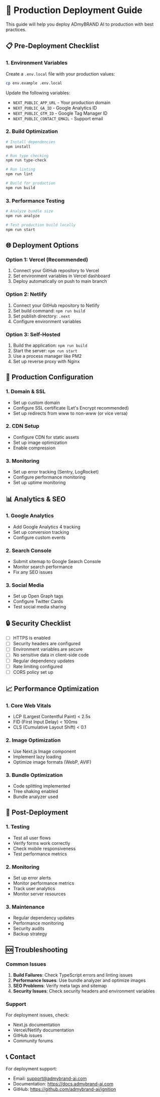 # 🚀 Production Deployment Guide

This guide will help you deploy ADmyBRAND AI to production with best practices.

## 📋 Pre-Deployment Checklist

### 1. Environment Variables

Create a `.env.local` file with your production values:

```bash
cp env.example .env.local
```

Update the following variables:

- `NEXT_PUBLIC_APP_URL` - Your production domain
- `NEXT_PUBLIC_GA_ID` - Google Analytics ID
- `NEXT_PUBLIC_GTM_ID` - Google Tag Manager ID
- `NEXT_PUBLIC_CONTACT_EMAIL` - Support email

### 2. Build Optimization

```bash
# Install dependencies
npm install

# Run type checking
npm run type-check

# Run linting
npm run lint

# Build for production
npm run build
```

### 3. Performance Testing

```bash
# Analyze bundle size
npm run analyze

# Test production build locally
npm run start
```

## 🌐 Deployment Options

### Option 1: Vercel (Recommended)

1. Connect your GitHub repository to Vercel
2. Set environment variables in Vercel dashboard
3. Deploy automatically on push to main branch

### Option 2: Netlify

1. Connect your GitHub repository to Netlify
2. Set build command: `npm run build`
3. Set publish directory: `.next`
4. Configure environment variables

### Option 3: Self-Hosted

1. Build the application: `npm run build`
2. Start the server: `npm run start`
3. Use a process manager like PM2
4. Set up reverse proxy with Nginx

## 🔧 Production Configuration

### 1. Domain & SSL

- Set up custom domain
- Configure SSL certificate (Let's Encrypt recommended)
- Set up redirects from www to non-www (or vice versa)

### 2. CDN Setup

- Configure CDN for static assets
- Set up image optimization
- Enable compression

### 3. Monitoring

- Set up error tracking (Sentry, LogRocket)
- Configure performance monitoring
- Set up uptime monitoring

## 📊 Analytics & SEO

### 1. Google Analytics

- Add Google Analytics 4 tracking
- Set up conversion tracking
- Configure custom events

### 2. Search Console

- Submit sitemap to Google Search Console
- Monitor search performance
- Fix any SEO issues

### 3. Social Media

- Set up Open Graph tags
- Configure Twitter Cards
- Test social media sharing

## 🔒 Security Checklist

- [ ] HTTPS is enabled
- [ ] Security headers are configured
- [ ] Environment variables are secure
- [ ] No sensitive data in client-side code
- [ ] Regular dependency updates
- [ ] Rate limiting configured
- [ ] CORS policy set up

## 📈 Performance Optimization

### 1. Core Web Vitals

- LCP (Largest Contentful Paint) < 2.5s
- FID (First Input Delay) < 100ms
- CLS (Cumulative Layout Shift) < 0.1

### 2. Image Optimization

- Use Next.js Image component
- Implement lazy loading
- Optimize image formats (WebP, AVIF)

### 3. Bundle Optimization

- Code splitting implemented
- Tree shaking enabled
- Bundle analyzer used

## 🚨 Post-Deployment

### 1. Testing

- Test all user flows
- Verify forms work correctly
- Check mobile responsiveness
- Test performance metrics

### 2. Monitoring

- Set up error alerts
- Monitor performance metrics
- Track user analytics
- Monitor server resources

### 3. Maintenance

- Regular dependency updates
- Performance monitoring
- Security audits
- Backup strategy

## 🆘 Troubleshooting

### Common Issues

1. **Build Failures**: Check TypeScript errors and linting issues
2. **Performance Issues**: Use bundle analyzer and optimize images
3. **SEO Problems**: Verify meta tags and sitemap
4. **Security Issues**: Check security headers and environment variables

### Support

For deployment issues, check:

- Next.js documentation
- Vercel/Netlify documentation
- GitHub issues
- Community forums

## 📞 Contact

For deployment support:

- Email: support@admybrand-ai.com
- Documentation: https://docs.admybrand-ai.com
- GitHub: https://github.com/admybrand-ai/ignition
